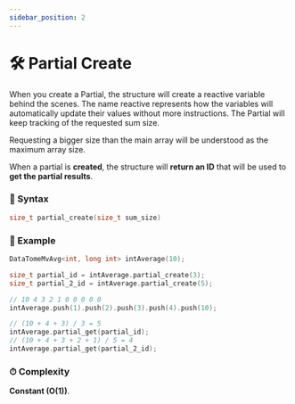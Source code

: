 ```yaml
---
sidebar_position: 2
---
```


# 🛠 Partial Create

When you create a Partial, the structure will create a reactive variable behind the scenes. The name reactive represents how the variables will automatically update their values without more instructions.
The Partial will keep tracking of the requested sum size.

Requesting a bigger size than the main array will be understood as the maximum array size.

When a partial is **created**, the structure will **return an ID** that will be used to **get the partial results**.

### 📝 Syntax

```cpp
size_t partial_create(size_t sum_size)
```

### 🔮 Example

```cpp
DataTomeMvAvg<int, long int> intAverage(10);

size_t partial_id = intAverage.partial_create(3);
size_t partial_2_id = intAverage.partial_create(5);

// 10 4 3 2 1 0 0 0 0 0
intAverage.push(1).push(2).push(3).push(4).push(10);

// (10 + 4 + 3) / 3 = 5
intAverage.partial_get(partial_id);
// (10 + 4 + 3 + 2 + 1) / 5 = 4
intAverage.partial_get(partial_2_id);
```

### ⏱ Complexity

**Constant (O(1))**.
